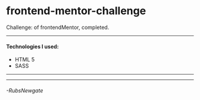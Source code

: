 # frontend-mentor-challenge
Challenge:  of frontendMentor, completed.

------------
#### Technologies I used:
- HTML 5
- SASS

------------

------------
###### -RubsNewgate